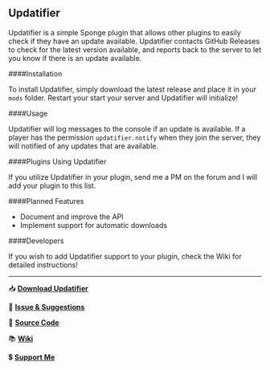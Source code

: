 ## Updatifier

Updatifier is a simple Sponge plugin that allows other plugins to easily check if they have an update available. Updatifier contacts GitHub Releases to check for the latest version available, and reports back to the server to let you know if there is an update available.

####Installation

To install Updatifier, simply download the latest release and place it in your `mods` folder. Restart your start your server and Updatifier will initialize! 

####Usage

Updatifier will log messages to the console if an update is available. If a player has the permission `updatifier.notify` when they join the server, they will notified of any updates that are available.

####Plugins Using Updatifier

If you utilize Updatifier in your plugin, send me a PM on the forum and I will add your plugin to this list.

####Planned Features

- Document and improve the API
- Implement support for automatic downloads

####Developers

If you wish to add Updatifier support to your plugin, check the Wiki for detailed instructions!

---

:inbox_tray: [**Download Updatifier**][1]

:memo: [**Issue & Suggestions**][2]

:wrench: [**Source Code**][3]

:books: [**Wiki**][4]

:heavy_dollar_sign: [**Support Me**][5]

[1]: https://github.com/Flibio/EconomyLite/releases
[2]: https://github.com/Flibio/EconomyLite/issues
[3]: https://github.com/Flibio/EconomyLite
[4]: https://github.com/Flibio/EconomyLite/wiki
[5]: http://flibio.weebly.com/support-me.html